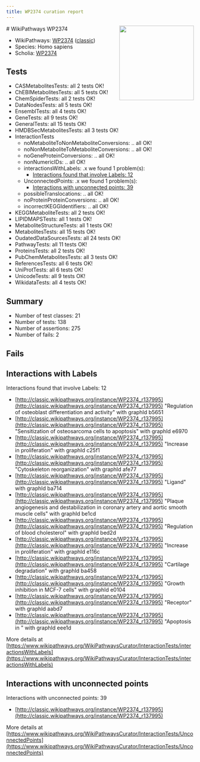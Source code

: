 ```yaml
---
title: WP2374 curation report
---
```


<img style="float: right; width: 200px" src="https://upload.wikimedia.org/wikipedia/commons/thumb/8/83/Wplogo_with_text_500.png/640px-Wplogo_with_text_500.png" />
# WikiPathways WP2374

* WikiPathways: [WP2374](https://wikipathways.org/pathways/WP2374) ([classic](https://classic.wikipathways.org/instance/WP2374))
* Species: Homo sapiens
* Scholia: [WP2374](https://scholia.toolforge.org/wikipathways/WP2374)
## Tests
* CASMetabolitesTests: all 2 tests OK!
* ChEBIMetabolitesTests: all 5 tests OK!
* ChemSpiderTests: all 2 tests OK!
* DataNodesTests: all 5 tests OK!
* EnsemblTests: all 4 tests OK!
* GeneTests: all 9 tests OK!
* GeneralTests: all 15 tests OK!
* HMDBSecMetabolitesTests: all 3 tests OK!
* InteractionTests
    * noMetaboliteToNonMetaboliteConversions: .. all OK!
    * noNonMetaboliteToMetaboliteConversions: .. all OK!
    * noGeneProteinConversions: .. all OK!
    * nonNumericIDs: .. all OK!
    * interactionsWithLabels: .x we found 1 problem(s):
        * [Interactions found that involve Labels: 12](#fe97a8ba)
    * UnconnectedPoints: .x we found 1 problem(s):
        * [Interactions with unconnected points: 39](#7f1d40be)
    * possibleTranslocations: .. all OK!
    * noProteinProteinConversions: .. all OK!
    * incorrectKEGGIdentifiers: .. all OK!
* KEGGMetaboliteTests: all 2 tests OK!
* LIPIDMAPSTests: all 1 tests OK!
* MetaboliteStructureTests: all 1 tests OK!
* MetabolitesTests: all 15 tests OK!
* OudatedDataSourcesTests: all 24 tests OK!
* PathwayTests: all 11 tests OK!
* ProteinsTests: all 2 tests OK!
* PubChemMetabolitesTests: all 3 tests OK!
* ReferencesTests: all 6 tests OK!
* UniProtTests: all 6 tests OK!
* UnicodeTests: all 9 tests OK!
* WikidataTests: all 4 tests OK!


## Summary

* Number of test classes: 21
* Number of tests: 138
* Number of assertions: 275
* Number of fails: 2

## Fails

<a name="fe97a8ba" />

## Interactions with Labels

Interactions found that involve Labels: 12

* [http://classic.wikipathways.org/instance/WP2374_r137995](http://classic.wikipathways.org/instance/WP2374_r137995) "Regulation of 
osteoblast
differentiation
and activity" with graphId b5651
* [http://classic.wikipathways.org/instance/WP2374_r137995](http://classic.wikipathways.org/instance/WP2374_r137995) "Sensitization of 
osteosarcoma cells
to apoptosis" with graphId e6970
* [http://classic.wikipathways.org/instance/WP2374_r137995](http://classic.wikipathways.org/instance/WP2374_r137995) "Increase in 
proliferation" with graphId c25f1
* [http://classic.wikipathways.org/instance/WP2374_r137995](http://classic.wikipathways.org/instance/WP2374_r137995) "Cytoskeleton
reorganization" with graphId afe77
* [http://classic.wikipathways.org/instance/WP2374_r137995](http://classic.wikipathways.org/instance/WP2374_r137995) "Ligand" with graphId ba714
* [http://classic.wikipathways.org/instance/WP2374_r137995](http://classic.wikipathways.org/instance/WP2374_r137995) "Plaque
angiogenesis and 
destabilization in
coronary artery
and aortic smooth
muscle cells" with graphId be1cd
* [http://classic.wikipathways.org/instance/WP2374_r137995](http://classic.wikipathways.org/instance/WP2374_r137995) "Regulation of
blood cholesterol" with graphId bed2d
* [http://classic.wikipathways.org/instance/WP2374_r137995](http://classic.wikipathways.org/instance/WP2374_r137995) "Increase in 
proliferation" with graphId e116c
* [http://classic.wikipathways.org/instance/WP2374_r137995](http://classic.wikipathways.org/instance/WP2374_r137995) "Cartilage
degradation" with graphId ba458
* [http://classic.wikipathways.org/instance/WP2374_r137995](http://classic.wikipathways.org/instance/WP2374_r137995) "Growth
inhibition
in MCF-7
cells" with graphId e0104
* [http://classic.wikipathways.org/instance/WP2374_r137995](http://classic.wikipathways.org/instance/WP2374_r137995) "Receptor" with graphId aabd7
* [http://classic.wikipathways.org/instance/WP2374_r137995](http://classic.wikipathways.org/instance/WP2374_r137995) "Apoptosis in 
" with graphId eee1d


More details at [https://www.wikipathways.org/WikiPathwaysCurator/InteractionTests/interactionsWithLabels](https://www.wikipathways.org/WikiPathwaysCurator/InteractionTests/interactionsWithLabels)

<a name="7f1d40be" />

## Interactions with unconnected points

Interactions with unconnected points: 39

* [http://classic.wikipathways.org/instance/WP2374_r137995](http://classic.wikipathways.org/instance/WP2374_r137995)


More details at [https://www.wikipathways.org/WikiPathwaysCurator/InteractionTests/UnconnectedPoints](https://www.wikipathways.org/WikiPathwaysCurator/InteractionTests/UnconnectedPoints)


